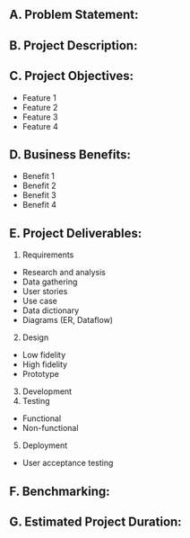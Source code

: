 ## A. Problem Statement:


## B. Project Description:


## C. Project Objectives:

- Feature 1
- Feature 2
- Feature 3
- Feature 4
## D. Business Benefits:

- Benefit 1
- Benefit 2
- Benefit 3
- Benefit 4
  
## E. Project Deliverables:

1. Requirements
- Research and analysis
- Data gathering
- User stories
- Use case
- Data dictionary
- Diagrams (ER, Dataflow)
2.  Design
- Low fidelity
- High fidelity
- Prototype
3. Development
4. Testing
- Functional
- Non-functional
5. Deployment
- User acceptance testing
## F. Benchmarking:

## G. Estimated Project Duration:
